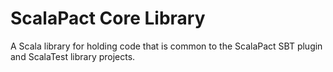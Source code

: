 # ScalaPact Core Library

A Scala library for holding code that is common to the ScalaPact SBT plugin and ScalaTest library projects.
